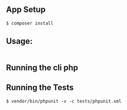 App Setup
---------------
```
$ composer install
```

Usage:
---------------
```

```


Running the cli php
---------------


Running the Tests
-----------------
```
$ vendor/bin/phpunit -v -c tests/phpunit.xml
```
